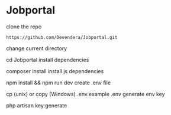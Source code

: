 # Jobportal

clone the repo

    https://github.com/Devendera/Jobportal.git
change current directory

cd Jobportal
install dependencies

composer install
install js dependencies

npm install && npm run dev
create .env file

cp (unix) or copy (Windows) .env.example .env
generate env key

php artisan key:generate
